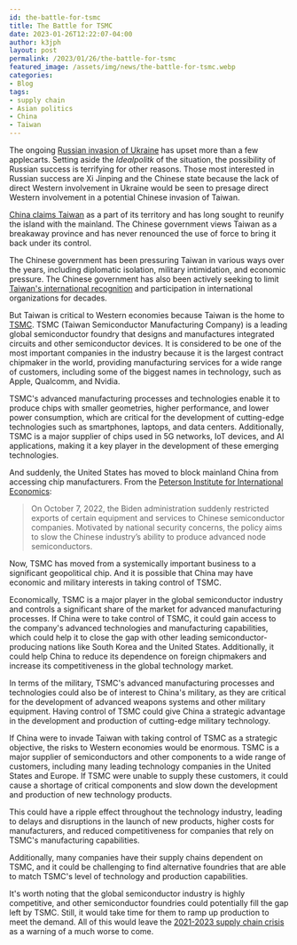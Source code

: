 ```yaml
---
id: the-battle-for-tsmc
title: The Battle for TSMC
date: 2023-01-26T12:22:07-04:00
author: k3jph
layout: post
permalink: /2023/01/26/the-battle-for-tsmc
featured_image: /assets/img/news/the-battle-for-tsmc.webp
categories:
- Blog 
tags:
- supply chain
- Asian politics
- China
- Taiwan
---
```


The ongoing [Russian invasion of
Ukraine](https://www.brookings.edu/topic/russias-invasion-of-ukraine/) has
upset more than a few applecarts.  Setting aside the _Idealpolitk_
of the situation, the possibility of Russian success is terrifying
for other reasons.  Those most interested in Russian success are
Xi Jinping and the Chinese state because the lack of direct Western
involvement in Ukraine would be seen to presage direct Western
involvement in a potential Chinese invasion of Taiwan.

[China claims Taiwan](https://www.bbc.com/news/world-asia-34729538)
as a part of its territory and has long sought to reunify the island
with the mainland. The Chinese government views Taiwan as a breakaway
province and has never renounced the use of force to bring it back
under its control.

The Chinese government has been pressuring Taiwan in various ways
over the years, including diplomatic isolation, military intimidation,
and economic pressure. The Chinese government has also been actively
seeking to limit [Taiwan's international
recognition](https://www.newsweek.com/which-countries-recognize-taiwan-independence-pelosi-trip-sparks-question-1731428)
and participation in international organizations for decades.

But Taiwan is critical to Western economies because Taiwan is the
home to [TSMC](https://www.tsmc.com/english).  TSMC (Taiwan
Semiconductor Manufacturing Company) is a leading global semiconductor
foundry that designs and manufactures integrated circuits and other
semiconductor devices. It is considered to be one of the most
important companies in the industry because it is the largest
contract chipmaker in the world, providing manufacturing services
for a wide range of customers, including some of the biggest names
in technology, such as Apple, Qualcomm, and Nvidia.

TSMC's advanced manufacturing processes and technologies enable it
to produce chips with smaller geometries, higher performance, and
lower power consumption, which are critical for the development of
cutting-edge technologies such as smartphones, laptops, and data
centers. Additionally, TSMC is a major supplier of chips used in
5G networks, IoT devices, and AI applications, making it a key
player in the development of these emerging technologies.

And suddenly, the United States has moved to block mainland China
from accessing chip manufacturers.  From the [Peterson Institute
for International
Economics](https://www.piie.com/blogs/realtime-economics/national-security-semiconductors-and-us-move-cut-china):

> On October 7, 2022, the Biden administration suddenly restricted
exports of certain equipment and services to Chinese semiconductor
companies. Motivated by national security concerns, the policy aims
to slow the Chinese industry’s ability to produce advanced node
semiconductors.

Now, TSMC has moved from a systemically important business to a
significant geopolitical chip.  And it is possible that China may
have economic and military interests in taking control of TSMC.

Economically, TSMC is a major player in the global semiconductor
industry and controls a significant share of the market for advanced
manufacturing processes. If China were to take control of TSMC, it
could gain access to the company's advanced technologies and
manufacturing capabilities, which could help it to close the gap
with other leading semiconductor-producing nations like South Korea
and the United States. Additionally, it could help China to reduce
its dependence on foreign chipmakers and increase its competitiveness
in the global technology market.

In terms of the military, TSMC's advanced manufacturing processes
and technologies could also be of interest to China's military, as
they are critical for the development of advanced weapons systems
and other military equipment. Having control of TSMC could give
China a strategic advantage in the development and production of
cutting-edge military technology.

If China were to invade Taiwan with taking control of TSMC as a
strategic objective, the risks to Western economies would be enormous.
TSMC is a major supplier of semiconductors and other components to
a wide range of customers, including many leading technology companies
in the United States and Europe. If TSMC were unable to supply these
customers, it could cause a shortage of critical components and
slow down the development and production of new technology products.

This could have a ripple effect throughout the technology industry,
leading to delays and disruptions in the launch of new products,
higher costs for manufacturers, and reduced competitiveness for
companies that rely on TSMC's manufacturing capabilities.

Additionally, many companies have their supply chains dependent on
TSMC, and it could be challenging to find alternative foundries
that are able to match TSMC's level of technology and production
capabilities.

It's worth noting that the global semiconductor industry is highly
competitive, and other semiconductor foundries could potentially
fill the gap left by TSMC. Still, it would take time for them to
ramp up production to meet the demand.  All of this would leave the
[2021-2023 supply chain
crisis](https://www.jpmorgan.com/insights/research/global-supply-chain-issues)
as a warning of a much worse to come.
